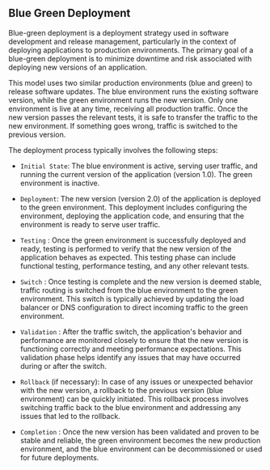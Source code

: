 ## Blue Green Deployment 

Blue-green deployment is a deployment strategy used in software development and release management, particularly in the context of deploying applications to production environments. The primary goal of a blue-green deployment is to minimize downtime and risk associated with deploying new versions of an application.

This model uses two similar production environments (blue and green) to release software updates. The blue environment runs the existing software version, while the green environment runs the new version. Only one environment is live at any time, receiving all production traffic. Once the new version passes the relevant tests, it is safe to transfer the traffic to the new environment. If something goes wrong, traffic is switched to the previous version.

The deployment process typically involves the following steps:

- `Initial State`: The blue environment is active, serving user traffic, and running the current version of the application (version 1.0). The green environment is inactive.

- `Deployment`: The new version (version 2.0) of the application is deployed to the green environment. This deployment includes configuring the environment, deploying the application code, and ensuring that the environment is ready to serve user traffic.

- `Testing` : Once the green environment is successfully deployed and ready, testing is performed to verify that the new version of the application behaves as expected. This testing phase can include functional testing, performance testing, and any other relevant tests.

- `Switch` : Once testing is complete and the new version is deemed stable, traffic routing is switched from the blue environment to the green environment. This switch is typically achieved by updating the load balancer or DNS configuration to direct incoming traffic to the green environment.

- `Validation` : After the traffic switch, the application's behavior and performance are monitored closely to ensure that the new version is functioning correctly and meeting performance expectations. This validation phase helps identify any issues that may have occurred during or after the switch.

- `Rollback` (if necessary): In case of any issues or unexpected behavior with the new version, a rollback to the previous version (blue environment) can be quickly initiated. This rollback process involves switching traffic back to the blue environment and addressing any issues that led to the rollback.

- `Completion` : Once the new version has been validated and proven to be stable and reliable, the green environment becomes the new production environment, and the blue environment can be decommissioned or used for future deployments.
